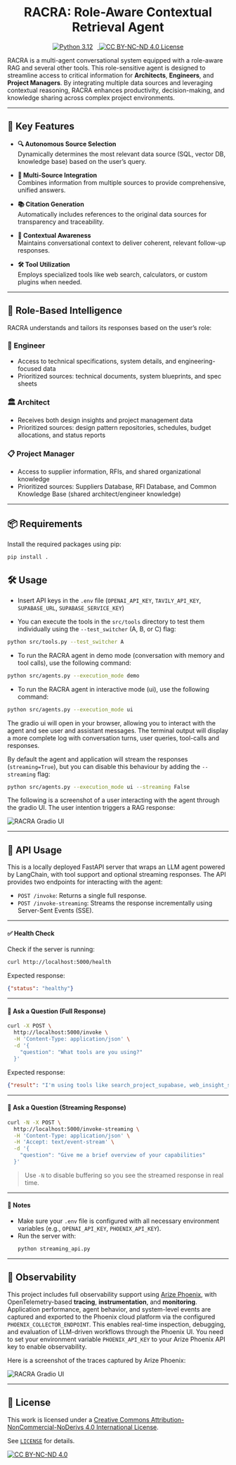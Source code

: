 <h1 align="center">RACRA: Role-Aware Contextual Retrieval Agent</h1>

<p align="center">
  <a href="https://www.python.org/downloads/release/python-3120/" target="_blank" rel="noopener noreferrer">
    <img src="https://img.shields.io/badge/python-3.12-blue?logo=python&logoColor=white" alt="Python 3.12" style="margin-right:10px;" />
  </a>
  <a href="https://creativecommons.org/licenses/by-nc-nd/4.0/" target="_blank" rel="noopener noreferrer">
    <img src="https://img.shields.io/badge/License-CC%20BY--NC--ND%204.0-lightgrey.svg" alt="CC BY-NC-ND 4.0 License" />
  </a>
</p>

RACRA is a multi-agent conversational system equipped with a role-aware RAG and several other tools. This role-sensitive agent is designed to streamline access to critical information for **Architects**, **Engineers**, and **Project Managers**. By integrating multiple data sources and leveraging contextual reasoning, RACRA enhances productivity, decision-making, and knowledge sharing across complex project environments.

---

## 🚀 Key Features

- **🔍 Autonomous Source Selection**  
  Dynamically determines the most relevant data source (SQL, vector DB, knowledge base) based on the user’s query.


- **🔗 Multi-Source Integration**  
  Combines information from multiple sources to provide comprehensive, unified answers.


- **📚 Citation Generation**  
  Automatically includes references to the original data sources for transparency and traceability.


- **🧠 Contextual Awareness**  
  Maintains conversational context to deliver coherent, relevant follow-up responses.


- **🛠️ Tool Utilization**  
  Employs specialized tools like web search, calculators, or custom plugins when needed.

---

## 👥 Role-Based Intelligence

RACRA understands and tailors its responses based on the user’s role:

### 👷 Engineer
- Access to technical specifications, system details, and engineering-focused data  
- Prioritized sources: technical documents, system blueprints, and spec sheets

### 🏛️ Architect
- Receives both design insights and project management data  
- Prioritized sources: design pattern repositories, schedules, budget allocations, and status reports

### 📋 Project Manager
- Access to supplier information, RFIs, and shared organizational knowledge  
- Prioritized sources: Suppliers Database, RFI Database, and Common Knowledge Base (shared architect/engineer knowledge)

---

## 📦 Requirements

Install the required packages using pip:

```bash
pip install .
```

## 🛠️ Usage

- Insert API keys in the `.env` file (`OPENAI_API_KEY`, `TAVILY_API_KEY`, `SUPABASE_URL`, `SUPABASE_SERVICE_KEY`)

- You can execute the tools in the `src/tools` directory to test them individually using the `--test_switcher` (A, B, or C) flag:

```bash
python src/tools.py --test_switcher A 
```

- To run the RACRA agent in demo mode (conversation with memory and tool calls), use the following command:

```bash
python src/agents.py --execution_mode demo 
```

- To run the RACRA agent in interactive mode (ui), use the following command:

```bash
python src/agents.py --execution_mode ui 
```

The gradio ui will open in your browser, allowing you to interact with the agent and see user and assistant messages.
The terminal output will display a more complete log with conversation turns, user queries, tool-calls and responses.


By default the agent and application will stream the responses (`streaming=True`), but you can disable this behaviour by adding the `--streaming` flag:

```bash
python src/agents.py --execution_mode ui --streaming False
```

The following is a screenshot of a user interacting with the agent through the gradio UI. The user intention triggers a RAG response:

![RACRA Gradio UI](docs/ui_screenshot.jpeg)

---

## 📡 API Usage

This is a locally deployed FastAPI server that wraps an LLM agent powered by LangChain, with tool support and optional streaming responses.
The API provides two endpoints for interacting with the agent:

- `POST /invoke`: Returns a single full response.
- `POST /invoke-streaming`: Streams the response incrementally using Server-Sent Events (SSE).

---

#### ✅ Health Check

Check if the server is running:

```bash
curl http://localhost:5000/health
```

Expected response:

```json
{"status": "healthy"}
```

---

#### 🧠 Ask a Question (Full Response)

```bash
curl -X POST \
  http://localhost:5000/invoke \
  -H 'Content-Type: application/json' \
  -d '{
    "question": "What tools are you using?"
  }'
```

Expected response:

```json
{"result": "I'm using tools like search_project_supabase, web_insight_scraper, and unified_text_loader."}
```

---

#### 🔄 Ask a Question (Streaming Response)

```bash
curl -N -X POST \
  http://localhost:5000/invoke-streaming \
  -H 'Content-Type: application/json' \
  -H 'Accept: text/event-stream' \
  -d '{
    "question": "Give me a brief overview of your capabilities"
  }'
```

> Use `-N` to disable buffering so you see the streamed response in real time.

---

#### 📝 Notes

- Make sure your `.env` file is configured with all necessary environment variables (e.g., `OPENAI_API_KEY`, `PHOENIX_API_KEY`).
- Run the server with:
  ```bash
  python streaming_api.py
  ```

---

## 🧭 Observability

This project includes full observability support using [Arize Phoenix](https://arize.com/docs/ax), with OpenTelemetry-based **tracing**, **instrumentation**, and **monitoring**. Application performance, agent behavior, and system-level events are captured and exported to the Phoenix cloud platform via the configured `PHOENIX_COLLECTOR_ENDPOINT`. This enables real-time inspection, debugging, and evaluation of LLM-driven workflows through the Phoenix UI. You need to set your environment variable `PHOENIX_API_KEY` to your Arize Phoenix API key to enable observability.

Here is a screenshot of the traces captured by Arize Phoenix:

![RACRA Gradio UI](docs/arize_tracing.jpg)

---
## 📎 License

This work is licensed under a
[Creative Commons Attribution-NonCommercial-NoDerivs 4.0 International License][cc-by-nc-nd].

See [`LICENSE`](./LICENSE) for details.

[![CC BY-NC-ND 4.0][cc-by-nc-nd-image]][cc-by-nc-nd]

[cc-by-nc-nd]: http://creativecommons.org/licenses/by-nc-nd/4.0/
[cc-by-nc-nd-image]: https://licensebuttons.net/l/by-nc-nd/4.0/88x31.png
